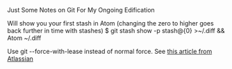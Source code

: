 Just Some Notes on Git For My Ongoing Edification

Will show you your first stash in Atom (changing the zero to higher goes back further in time with stashes)
$ git stash show -p stash@{0} >~/.diff && Atom ~/.diff

Use git --force-with-lease instead of normal force. See [this article from Atlassian][2b859efa]






  [2b859efa]: https://developer.atlassian.com/blog/2015/04/force-with-lease/ "Git --force-with-lease"
